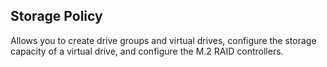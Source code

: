 ## Storage Policy
Allows you to create drive groups and virtual drives, configure the storage capacity of a virtual drive, and configure the M.2 RAID controllers.
